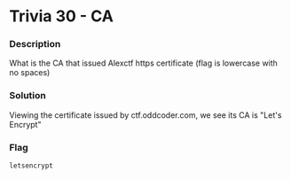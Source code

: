 # Trivia 30 - CA

### Description

What is the CA that issued Alexctf https certificate
(flag is lowercase with no spaces)

### Solution

Viewing the certificate issued by ctf.oddcoder.com, we see its CA is
"Let's Encrypt"

### Flag

    letsencrypt
